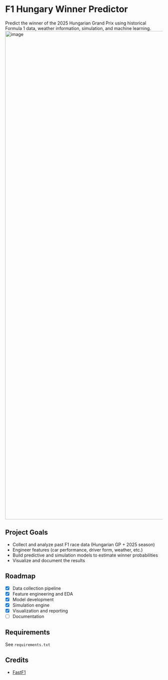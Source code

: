 # F1 Hungary Winner Predictor

Predict the winner of the 2025 Hungarian Grand Prix using historical Formula 1 data, weather information, simulation, and machine learning.
<img width="2879" height="1564" alt="image" src="https://github.com/user-attachments/assets/3429b689-f4ea-4777-81e4-157c16cf3d06" />

## Project Goals
- Collect and analyze past F1 race data (Hungarian GP + 2025 season)
- Engineer features (car performance, driver form, weather, etc.)
- Build predictive and simulation models to estimate winner probabilities
- Visualize and document the results

## Roadmap
- [x] Data collection pipeline
- [x] Feature engineering and EDA
- [x] Model development
- [x] Simulation engine
- [x] Visualization and reporting
- [ ] Documentation

## Requirements
See `requirements.txt`

## Credits
- [FastF1](https://theoehrly.github.io/Fast-F1/)
